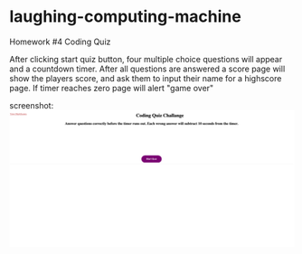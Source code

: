# laughing-computing-machine
Homework #4 Coding Quiz

After clicking start quiz button, four multiple choice questions will appear and a countdown timer. After all questions are answered a score page will show the players score, and ask them to input their name for a highscore page. If timer reaches zero page will alert "game over"



screenshot: ![screenshot HW#4](/screenshotHW4.png?raw=true)
